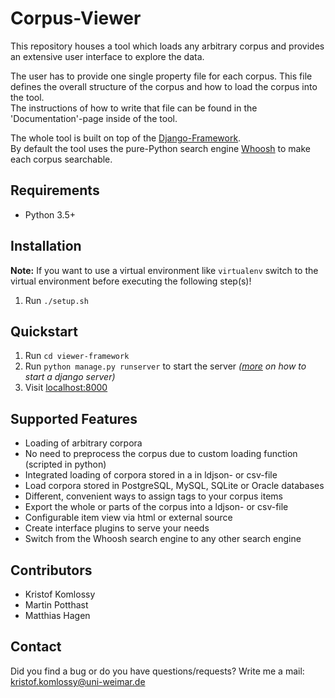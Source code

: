 # Corpus-Viewer
This repository houses a tool which loads any arbitrary corpus and provides an extensive user interface to explore the data. 

The user has to provide one single property file for each corpus. This file defines the overall structure of the corpus and how to load the corpus into the tool.  
The instructions of how to write that file can be found in the 'Documentation'-page inside of the tool.  

The whole tool is built on top of the [Django-Framework](https://www.djangoproject.com/).  
By default the tool uses the pure-Python search engine [Whoosh](https://pypi.python.org/pypi/Whoosh/) to make each corpus searchable.

## Requirements
* Python 3.5+

## Installation
**Note:** If you want to use a virtual environment like `virtualenv` switch to the virtual environment before executing the following step(s)!

1. Run `./setup.sh`

## Quickstart
1. Run `cd viewer-framework`
1. Run `python manage.py runserver` to start the server _([more](https://docs.djangoproject.com/en/1.10/ref/django-admin/#django-admin-runserver) on how to start a django server)_
3. Visit [localhost:8000](http://localhost:8000)

## Supported Features
* Loading of arbitrary corpora
* No need to preprocess the corpus due to custom loading function (scripted in python)
* Integrated loading of corpora stored in a in ldjson- or csv-file
* Load corpora stored in PostgreSQL, MySQL, SQLite or Oracle databases
* Different, convenient ways to assign tags to your corpus items
* Export the whole or parts of the corpus into a ldjson- or csv-file
* Configurable item view via html or external source
* Create interface plugins to serve your needs
* Switch from the Whoosh search engine to any other search engine

## Contributors
* Kristof Komlossy
* Martin Potthast
* Matthias Hagen

## Contact
Did you find a bug or do you have questions/requests?
Write me a mail: kristof.komlossy@uni-weimar.de